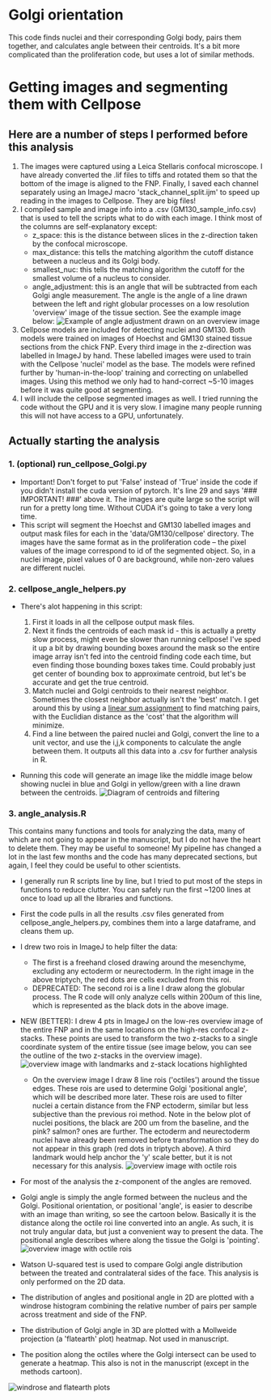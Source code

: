 # Golgi orientation
This code finds nuclei and their corresponding Golgi body, pairs them together, and calculates angle between their 
centroids. It's a bit more complicated than the proliferation code, but uses a lot of similar methods.

# Getting images and segmenting them with Cellpose
## Here are a number of steps I performed before this analysis
1. The images were captured using a Leica Stellaris confocal microscope. I have already converted the .lif files to tiffs 
and rotated them so that the bottom of the image is aligned to the FNP. Finally, I saved each channel separately using 
an ImageJ macro 'stack_channel_split.ijm' to speed up reading in the images to Cellpose. They are big files!
2. I compiled sample and image info into a .csv (GM130_sample_info.csv) that is used to tell the scripts what to do with each image. 
I think most of the columns are self-explanatory except:
   - z_space: this is the distance between slices in the z-direction taken by the confocal microscope.
   - max_distance: this tells the matching algorithm the cutoff distance between a nucleus and its Golgi body.
   - smallest_nuc: this tells the matching algorithm the cutoff for the smallest volume of a nucleus to consider.
   - angle_adjustment: this is an angle that will be subtracted from each Golgi angle measurement. The angle is the angle 
   of a line drawn between the left and right globular processes on a low resolution 'overview' image of the tissue section.
   See the example image below:
   ![Example of angle adjustment drawn on an overview image](/Readme_images/Golgi_baseline_angle_example.png)
3. Cellpose models are included for detecting nuclei and GM130. Both models were trained on images of Hoechst and GM130 
stained tissue sections from the chick FNP. Every third image in the z-direction was labelled in ImageJ by hand. These 
labelled images were used to train with the Cellpose 'nuclei' model as the base. The models were refined further by 
'human-in-the-loop' training and correcting on unlabelled images. Using this method we only had to hand-correct ~5-10 images
before it was quite good at segmenting.
4. I will include the cellpose segmented images as well. I tried running the code without the GPU and it is very slow.
I imagine many people running this will not have access to a GPU, unfortunately.

## Actually starting the analysis
### 1. (optional) run_cellpose_Golgi.py
- Important! Don't forget to put 'False' instead of 'True' inside the code if you didn't install the cuda version of pytorch.
It's line 29 and says '### IMPORTANT! ###' above it. The images are quite large so the script will run for a pretty long time. 
Without CUDA it's going to take a very long time.
- This script will segment the Hoechst and GM130 labelled images and output mask files for each in the 'data/GM130/cellpose' directory.
The images have the same format as in the proliferation code – the pixel values of the image correspond to id of the segmented object.
So, in a nuclei image, pixel values of 0 are background, while non-zero values are different nuclei.

### 2. cellpose_angle_helpers.py
- There's alot happening in this script:
  1. First it loads in all the cellpose output mask files.
  2. Next it finds the centroids of each mask id - this is actually a pretty slow process, might even be slower than running
  cellpose! I've sped it up a bit by drawing bounding boxes around the mask so the entire image array isn't fed into the centroid
  finding code each time, but even finding those bounding boxes takes time. Could probably just get center of bounding box
  to approximate centroid, but let's be accurate and get the true centroid.
  3. Match nuclei and Golgi centroids to their nearest neighbor. Sometimes the closest neighbor actually isn't the 'best' match.
  I get around this by using a [linear sum assignment](https://en.wikipedia.org/wiki/Assignment_problem) to find matching pairs, with
  the Euclidian distance as the 'cost' that the algorithm will minimize.
  4. Find a line between the paired nuclei and Golgi, convert the line to a unit vector, and use the i,j,k components to calculate the angle
  between them. It outputs all this data into a .csv for further analysis in R.

- Running this code will generate an image like the middle image below showing nuclei in blue and Golgi in yellow/green 
with a line drawn between the centroids.
![Diagram of centroids and filtering](/Readme_images/Golgi_filtering_example.png)

### 3. angle_analysis.R
This contains many functions and tools for analyzing the data, many of which are not going to appear in the manuscript,
but I do not have the heart to delete them. They may be useful to someone! My pipeline has changed a lot in the last few
months and the code has many deprecated sections, but again, I feel they could be useful to other scientists.
- I generally run R scripts line by line, but I tried to put most of the steps in functions to reduce clutter.
You can safely run the first ~1200 lines at once to load up all the libraries and functions.
- First the code pulls in all the results .csv files generated from cellpose_angle_helpers.py, combines them into a large dataframe,
and cleans them up.
- I drew two rois in ImageJ to help filter the data:
  - The first is a freehand closed drawing around the mesenchyme, excluding
  any ectoderm or neurectoderm. In the right image in the above triptych, the red dots are cells excluded from this roi.
  - DEPRECATED: The second roi is a line I draw along the globular process. The R code will only analyze cells within 200um of this line, 
  which is represented as the black dots in the above image.
- NEW (BETTER): I drew 4 pts in ImageJ on the low-res overview image of the entire FNP and in the same locations on the 
high-res confocal z-stacks. These points are used to transform the two z-stacks to a single coordinate system of the entire
tissue (see image below, you can see the outline of the two z-stacks in the overview image).
![overview image with landmarks and z-stack locations highlighted](/Readme_images/overview_angle_lms.png)
  - On the overview image I draw 8 line rois ('octiles') around the tissue edges. These rois are used to determine Golgi
  'positional angle', which will be described more later. These rois are used to filter nuclei a certain distance from 
  the FNP ectoderm, similar but less subjective than the previous roi method. Note in the below plot of nuclei positions,
  the black are 200 um from the baseline, and the pink? salmon? ones are further. The ectoderm and neurectoderm nuclei
  have already been removed before transformation so they do not appear in this graph (red dots in triptych above). A third 
  landmark would help anchor the 'y' scale better, but it is not necessary for this analysis.
![overview image with octile rois](/Readme_images/overview_octile_filtered.png)

- For most of the analysis the z-component of the angles are removed.
- Golgi angle is simply the angle formed between the nucleus and the Golgi. Positional orientation, or positional 'angle',
is easier to describe with an image than writing, so see the cartoon below. Basically it is the distance along the octile 
roi line converted into an angle. As such, it is not truly angular data, but just a convenient way to present the data.
The positional angle describes where along the tissue the Golgi is 'pointing'.
![overview image with octile rois](/Readme_images/positional_angle_diagram.png)
- Watson U-squared test is used to compare Golgi angle distribution between the treated and contralateral sides of the face.
This analysis is only performed on the 2D data.
- The distribution of angles and positional angle in 2D are plotted with a windrose histogram combining the relative number 
of pairs per sample across treatment and side of the FNP.
- The distribution of Golgi angle in 3D are plotted with a Mollweide projection (a 'flatearth' plot) heatmap. Not used in
manuscript.
- The position along the octiles where the Golgi intersect can be used to generate a heatmap. This also is not in the manuscript
  (except in the methods cartoon).

![windrose and flatearth plots](/Readme_images/Golgi_results_github.png)